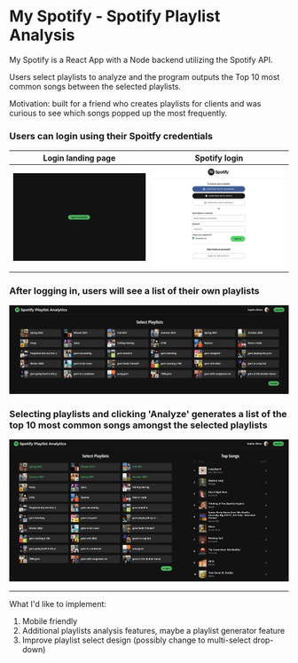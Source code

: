 # My Spotify - Spotify Playlist Analysis 
My Spotify is a React App with a Node backend utilizing the Spotify API. 

Users select playlists to analyze and the program outputs the Top 10 most common songs between the selected playlists.

Motivation: built for a friend who creates playlists for clients and was curious to see which songs popped up the most frequently. 

### Users can login using their Spoitfy credentials

Login landing page             |  Spotify login
:-------------------------:|:-------------------------:
![Login landing page](https://github.com/sjoliver/my-spotify/blob/main/client/public/Screen%20Shot%202022-06-14%20at%2012.03.37%20PM.png?raw=true)  |  ![Shopify login](https://github.com/sjoliver/my-spotify/blob/main/client/public/Screen%20Shot%202022-06-14%20at%2012.03.50%20PM.png?raw=true)

### After logging in, users will see a list of their own playlists

![User's playlists](https://github.com/sjoliver/my-spotify/blob/main/client/public/Screen%20Shot%202022-06-14%20at%201.42.40%20PM.png?raw=true)

### Selecting playlists and clicking 'Analyze' generates a list of the top 10 most common songs amongst the selected playlists

![Selected playlists and Top 10 songs](https://github.com/sjoliver/my-spotify/blob/main/client/public/Screen%20Shot%202022-06-14%20at%201.43.46%20PM.png?raw=true)

***

What I'd like to implement:
1. Mobile friendly
2. Additional playlists analysis features, maybe a playlist generator feature
3. Improve playlist select design (possibly change to multi-select drop-down)